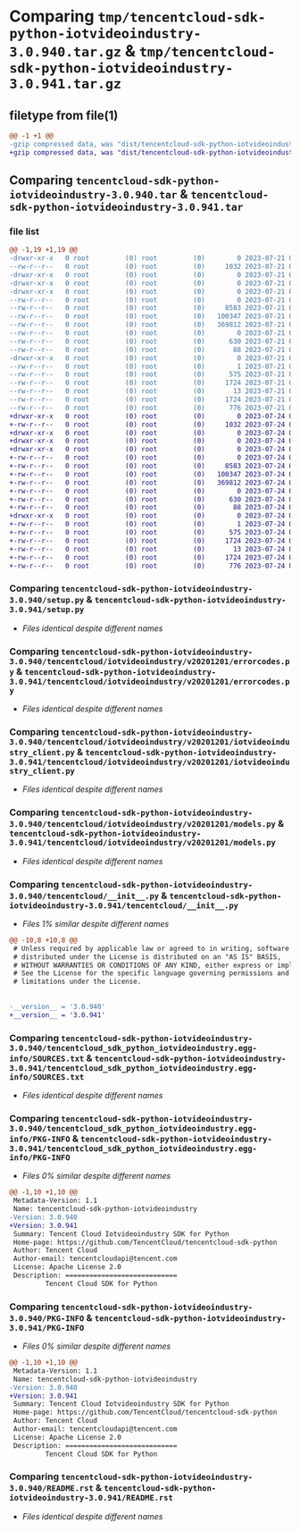 # Comparing `tmp/tencentcloud-sdk-python-iotvideoindustry-3.0.940.tar.gz` & `tmp/tencentcloud-sdk-python-iotvideoindustry-3.0.941.tar.gz`

## filetype from file(1)

```diff
@@ -1 +1 @@
-gzip compressed data, was "dist/tencentcloud-sdk-python-iotvideoindustry-3.0.940.tar", last modified: Fri Jul 21 00:44:35 2023, max compression
+gzip compressed data, was "dist/tencentcloud-sdk-python-iotvideoindustry-3.0.941.tar", last modified: Mon Jul 24 00:39:02 2023, max compression
```

## Comparing `tencentcloud-sdk-python-iotvideoindustry-3.0.940.tar` & `tencentcloud-sdk-python-iotvideoindustry-3.0.941.tar`

### file list

```diff
@@ -1,19 +1,19 @@
-drwxr-xr-x   0 root         (0) root         (0)        0 2023-07-21 00:44:35.000000 tencentcloud-sdk-python-iotvideoindustry-3.0.940/
--rw-r--r--   0 root         (0) root         (0)     1032 2023-07-21 00:44:35.000000 tencentcloud-sdk-python-iotvideoindustry-3.0.940/setup.py
-drwxr-xr-x   0 root         (0) root         (0)        0 2023-07-21 00:44:35.000000 tencentcloud-sdk-python-iotvideoindustry-3.0.940/tencentcloud/
-drwxr-xr-x   0 root         (0) root         (0)        0 2023-07-21 00:44:35.000000 tencentcloud-sdk-python-iotvideoindustry-3.0.940/tencentcloud/iotvideoindustry/
-drwxr-xr-x   0 root         (0) root         (0)        0 2023-07-21 00:44:35.000000 tencentcloud-sdk-python-iotvideoindustry-3.0.940/tencentcloud/iotvideoindustry/v20201201/
--rw-r--r--   0 root         (0) root         (0)        0 2023-07-21 00:44:35.000000 tencentcloud-sdk-python-iotvideoindustry-3.0.940/tencentcloud/iotvideoindustry/v20201201/__init__.py
--rw-r--r--   0 root         (0) root         (0)     8583 2023-07-21 00:44:35.000000 tencentcloud-sdk-python-iotvideoindustry-3.0.940/tencentcloud/iotvideoindustry/v20201201/errorcodes.py
--rw-r--r--   0 root         (0) root         (0)   100347 2023-07-21 00:44:35.000000 tencentcloud-sdk-python-iotvideoindustry-3.0.940/tencentcloud/iotvideoindustry/v20201201/iotvideoindustry_client.py
--rw-r--r--   0 root         (0) root         (0)   369812 2023-07-21 00:44:35.000000 tencentcloud-sdk-python-iotvideoindustry-3.0.940/tencentcloud/iotvideoindustry/v20201201/models.py
--rw-r--r--   0 root         (0) root         (0)        0 2023-07-21 00:44:35.000000 tencentcloud-sdk-python-iotvideoindustry-3.0.940/tencentcloud/iotvideoindustry/__init__.py
--rw-r--r--   0 root         (0) root         (0)      630 2023-07-21 00:44:35.000000 tencentcloud-sdk-python-iotvideoindustry-3.0.940/tencentcloud/__init__.py
--rw-r--r--   0 root         (0) root         (0)       88 2023-07-21 00:44:35.000000 tencentcloud-sdk-python-iotvideoindustry-3.0.940/setup.cfg
-drwxr-xr-x   0 root         (0) root         (0)        0 2023-07-21 00:44:35.000000 tencentcloud-sdk-python-iotvideoindustry-3.0.940/tencentcloud_sdk_python_iotvideoindustry.egg-info/
--rw-r--r--   0 root         (0) root         (0)        1 2023-07-21 00:44:35.000000 tencentcloud-sdk-python-iotvideoindustry-3.0.940/tencentcloud_sdk_python_iotvideoindustry.egg-info/dependency_links.txt
--rw-r--r--   0 root         (0) root         (0)      575 2023-07-21 00:44:35.000000 tencentcloud-sdk-python-iotvideoindustry-3.0.940/tencentcloud_sdk_python_iotvideoindustry.egg-info/SOURCES.txt
--rw-r--r--   0 root         (0) root         (0)     1724 2023-07-21 00:44:35.000000 tencentcloud-sdk-python-iotvideoindustry-3.0.940/tencentcloud_sdk_python_iotvideoindustry.egg-info/PKG-INFO
--rw-r--r--   0 root         (0) root         (0)       13 2023-07-21 00:44:35.000000 tencentcloud-sdk-python-iotvideoindustry-3.0.940/tencentcloud_sdk_python_iotvideoindustry.egg-info/top_level.txt
--rw-r--r--   0 root         (0) root         (0)     1724 2023-07-21 00:44:35.000000 tencentcloud-sdk-python-iotvideoindustry-3.0.940/PKG-INFO
--rw-r--r--   0 root         (0) root         (0)      776 2023-07-21 00:44:35.000000 tencentcloud-sdk-python-iotvideoindustry-3.0.940/README.rst
+drwxr-xr-x   0 root         (0) root         (0)        0 2023-07-24 00:39:02.000000 tencentcloud-sdk-python-iotvideoindustry-3.0.941/
+-rw-r--r--   0 root         (0) root         (0)     1032 2023-07-24 00:39:02.000000 tencentcloud-sdk-python-iotvideoindustry-3.0.941/setup.py
+drwxr-xr-x   0 root         (0) root         (0)        0 2023-07-24 00:39:02.000000 tencentcloud-sdk-python-iotvideoindustry-3.0.941/tencentcloud/
+drwxr-xr-x   0 root         (0) root         (0)        0 2023-07-24 00:39:02.000000 tencentcloud-sdk-python-iotvideoindustry-3.0.941/tencentcloud/iotvideoindustry/
+drwxr-xr-x   0 root         (0) root         (0)        0 2023-07-24 00:39:02.000000 tencentcloud-sdk-python-iotvideoindustry-3.0.941/tencentcloud/iotvideoindustry/v20201201/
+-rw-r--r--   0 root         (0) root         (0)        0 2023-07-24 00:39:02.000000 tencentcloud-sdk-python-iotvideoindustry-3.0.941/tencentcloud/iotvideoindustry/v20201201/__init__.py
+-rw-r--r--   0 root         (0) root         (0)     8583 2023-07-24 00:39:02.000000 tencentcloud-sdk-python-iotvideoindustry-3.0.941/tencentcloud/iotvideoindustry/v20201201/errorcodes.py
+-rw-r--r--   0 root         (0) root         (0)   100347 2023-07-24 00:39:02.000000 tencentcloud-sdk-python-iotvideoindustry-3.0.941/tencentcloud/iotvideoindustry/v20201201/iotvideoindustry_client.py
+-rw-r--r--   0 root         (0) root         (0)   369812 2023-07-24 00:39:02.000000 tencentcloud-sdk-python-iotvideoindustry-3.0.941/tencentcloud/iotvideoindustry/v20201201/models.py
+-rw-r--r--   0 root         (0) root         (0)        0 2023-07-24 00:39:02.000000 tencentcloud-sdk-python-iotvideoindustry-3.0.941/tencentcloud/iotvideoindustry/__init__.py
+-rw-r--r--   0 root         (0) root         (0)      630 2023-07-24 00:39:02.000000 tencentcloud-sdk-python-iotvideoindustry-3.0.941/tencentcloud/__init__.py
+-rw-r--r--   0 root         (0) root         (0)       88 2023-07-24 00:39:02.000000 tencentcloud-sdk-python-iotvideoindustry-3.0.941/setup.cfg
+drwxr-xr-x   0 root         (0) root         (0)        0 2023-07-24 00:39:02.000000 tencentcloud-sdk-python-iotvideoindustry-3.0.941/tencentcloud_sdk_python_iotvideoindustry.egg-info/
+-rw-r--r--   0 root         (0) root         (0)        1 2023-07-24 00:39:02.000000 tencentcloud-sdk-python-iotvideoindustry-3.0.941/tencentcloud_sdk_python_iotvideoindustry.egg-info/dependency_links.txt
+-rw-r--r--   0 root         (0) root         (0)      575 2023-07-24 00:39:02.000000 tencentcloud-sdk-python-iotvideoindustry-3.0.941/tencentcloud_sdk_python_iotvideoindustry.egg-info/SOURCES.txt
+-rw-r--r--   0 root         (0) root         (0)     1724 2023-07-24 00:39:02.000000 tencentcloud-sdk-python-iotvideoindustry-3.0.941/tencentcloud_sdk_python_iotvideoindustry.egg-info/PKG-INFO
+-rw-r--r--   0 root         (0) root         (0)       13 2023-07-24 00:39:02.000000 tencentcloud-sdk-python-iotvideoindustry-3.0.941/tencentcloud_sdk_python_iotvideoindustry.egg-info/top_level.txt
+-rw-r--r--   0 root         (0) root         (0)     1724 2023-07-24 00:39:02.000000 tencentcloud-sdk-python-iotvideoindustry-3.0.941/PKG-INFO
+-rw-r--r--   0 root         (0) root         (0)      776 2023-07-24 00:39:02.000000 tencentcloud-sdk-python-iotvideoindustry-3.0.941/README.rst
```

### Comparing `tencentcloud-sdk-python-iotvideoindustry-3.0.940/setup.py` & `tencentcloud-sdk-python-iotvideoindustry-3.0.941/setup.py`

 * *Files identical despite different names*

### Comparing `tencentcloud-sdk-python-iotvideoindustry-3.0.940/tencentcloud/iotvideoindustry/v20201201/errorcodes.py` & `tencentcloud-sdk-python-iotvideoindustry-3.0.941/tencentcloud/iotvideoindustry/v20201201/errorcodes.py`

 * *Files identical despite different names*

### Comparing `tencentcloud-sdk-python-iotvideoindustry-3.0.940/tencentcloud/iotvideoindustry/v20201201/iotvideoindustry_client.py` & `tencentcloud-sdk-python-iotvideoindustry-3.0.941/tencentcloud/iotvideoindustry/v20201201/iotvideoindustry_client.py`

 * *Files identical despite different names*

### Comparing `tencentcloud-sdk-python-iotvideoindustry-3.0.940/tencentcloud/iotvideoindustry/v20201201/models.py` & `tencentcloud-sdk-python-iotvideoindustry-3.0.941/tencentcloud/iotvideoindustry/v20201201/models.py`

 * *Files identical despite different names*

### Comparing `tencentcloud-sdk-python-iotvideoindustry-3.0.940/tencentcloud/__init__.py` & `tencentcloud-sdk-python-iotvideoindustry-3.0.941/tencentcloud/__init__.py`

 * *Files 1% similar despite different names*

```diff
@@ -10,8 +10,8 @@
 # Unless required by applicable law or agreed to in writing, software
 # distributed under the License is distributed on an "AS IS" BASIS,
 # WITHOUT WARRANTIES OR CONDITIONS OF ANY KIND, either express or implied.
 # See the License for the specific language governing permissions and
 # limitations under the License.
 
 
-__version__ = '3.0.940'
+__version__ = '3.0.941'
```

### Comparing `tencentcloud-sdk-python-iotvideoindustry-3.0.940/tencentcloud_sdk_python_iotvideoindustry.egg-info/SOURCES.txt` & `tencentcloud-sdk-python-iotvideoindustry-3.0.941/tencentcloud_sdk_python_iotvideoindustry.egg-info/SOURCES.txt`

 * *Files identical despite different names*

### Comparing `tencentcloud-sdk-python-iotvideoindustry-3.0.940/tencentcloud_sdk_python_iotvideoindustry.egg-info/PKG-INFO` & `tencentcloud-sdk-python-iotvideoindustry-3.0.941/tencentcloud_sdk_python_iotvideoindustry.egg-info/PKG-INFO`

 * *Files 0% similar despite different names*

```diff
@@ -1,10 +1,10 @@
 Metadata-Version: 1.1
 Name: tencentcloud-sdk-python-iotvideoindustry
-Version: 3.0.940
+Version: 3.0.941
 Summary: Tencent Cloud Iotvideoindustry SDK for Python
 Home-page: https://github.com/TencentCloud/tencentcloud-sdk-python
 Author: Tencent Cloud
 Author-email: tencentcloudapi@tencent.com
 License: Apache License 2.0
 Description: ============================
         Tencent Cloud SDK for Python
```

### Comparing `tencentcloud-sdk-python-iotvideoindustry-3.0.940/PKG-INFO` & `tencentcloud-sdk-python-iotvideoindustry-3.0.941/PKG-INFO`

 * *Files 0% similar despite different names*

```diff
@@ -1,10 +1,10 @@
 Metadata-Version: 1.1
 Name: tencentcloud-sdk-python-iotvideoindustry
-Version: 3.0.940
+Version: 3.0.941
 Summary: Tencent Cloud Iotvideoindustry SDK for Python
 Home-page: https://github.com/TencentCloud/tencentcloud-sdk-python
 Author: Tencent Cloud
 Author-email: tencentcloudapi@tencent.com
 License: Apache License 2.0
 Description: ============================
         Tencent Cloud SDK for Python
```

### Comparing `tencentcloud-sdk-python-iotvideoindustry-3.0.940/README.rst` & `tencentcloud-sdk-python-iotvideoindustry-3.0.941/README.rst`

 * *Files identical despite different names*

